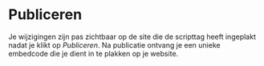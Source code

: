 ---
---

# Publiceren

Je wijzigingen zijn pas zichtbaar op de site die de scripttag heeft ingeplakt nadat je klikt op *Publiceren*. Na publicatie ontvang je een unieke embedcode die je dient in te plakken op je website.
